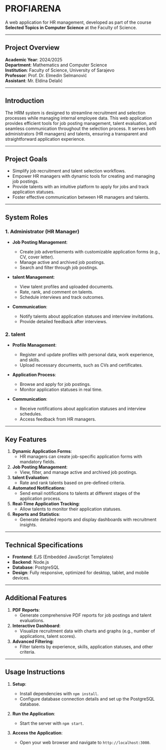 # PROFIARENA

A web application for HR management, developed as part of the course **Selected Topics in Computer Science** at the Faculty of Science.

---

## **Project Overview**

**Academic Year**: 2024/2025  
**Department**: Mathematics and Computer Science  
**Institution**: Faculty of Science, University of Sarajevo  
**Professor**: Prof. Dr. Elmedin Selmanović  
**Assistant**: Mr. Eldina Delalić  

---

## **Introduction**

The HRM system is designed to streamline recruitment and selection processes while managing internal employee data. This web application provides efficient tools for job posting management, talent evaluation, and seamless communication throughout the selection process. It serves both administrators (HR managers) and talents, ensuring a transparent and straightforward application experience.

---

## **Project Goals**

- Simplify job recruitment and talent selection workflows.  
- Empower HR managers with dynamic tools for creating and managing job postings.  
- Provide talents with an intuitive platform to apply for jobs and track application statuses.  
- Foster effective communication between HR managers and talents.  

---

## **System Roles**

### **1. Administrator (HR Manager)**

- **Job Posting Management**:  
  - Create job advertisements with customizable application forms (e.g., CV, cover letter).  
  - Manage active and archived job postings.  
  - Search and filter through job postings.  

- **talent Management**:  
  - View talent profiles and uploaded documents.  
  - Rate, rank, and comment on talents.  
  - Schedule interviews and track outcomes.  

- **Communication**:  
  - Notify talents about application statuses and interview invitations.  
  - Provide detailed feedback after interviews.  

### **2. talent**

- **Profile Management**:  
  - Register and update profiles with personal data, work experience, and skills.  
  - Upload necessary documents, such as CVs and certificates.  

- **Application Process**:  
  - Browse and apply for job postings.  
  - Monitor application statuses in real time.  

- **Communication**:  
  - Receive notifications about application statuses and interview schedules.  
  - Access feedback from HR managers.  

---

## **Key Features**

1. **Dynamic Application Forms**:  
   - HR managers can create job-specific application forms with mandatory fields.  
2. **Job Posting Management**:  
   - View, filter, and manage active and archived job postings.  
3. **talent Evaluation**:  
   - Rate and rank talents based on pre-defined criteria.  
4. **Automated Notifications**:  
   - Send email notifications to talents at different stages of the application process.  
5. **Real-Time Application Tracking**:  
   - Allow talents to monitor their application statuses.  
6. **Reports and Statistics**:  
   - Generate detailed reports and display dashboards with recruitment insights.  

---

## **Technical Specifications**

- **Frontend**: EJS (Embedded JavaScript Templates)  
- **Backend**: Node.js  
- **Database**: PostgreSQL  
- **Design**: Fully responsive, optimized for desktop, tablet, and mobile devices.  

---

## **Additional Features**

1. **PDF Reports**:  
   - Generate comprehensive PDF reports for job postings and talent evaluations.  
2. **Interactive Dashboard**:  
   - Visualize recruitment data with charts and graphs (e.g., number of applications, talent scores).  
3. **Advanced Filtering**:  
   - Filter talents by experience, skills, application statuses, and other criteria.  

---

## **Usage Instructions**

1. **Setup**:  
   - Install dependencies with `npm install`.  
   - Configure database connection details and set up the PostgreSQL database.  

2. **Run the Application**:  
   - Start the server with `npm start`.  

3. **Access the Application**:  
   - Open your web browser and navigate to `http://localhost:3000`.  
